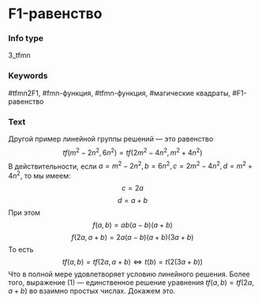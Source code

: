# F1-равенство
### Info type
3_tfmn
### Keywords
#tfmn2F1, #fmn-функция, #tfmn-функция, #магические квадраты, #F1-равенство
### Text
Другой пример линейной группы решений — это равенство
$$tf(m^2 - 2n^2, 6n^2) = tf(2m^2 - 4n^2, m^2 + 4n^2)$$
В действительности, если $a = m^2 - 2n^2, b = 6n^2, c = 2m^2 - 4n^2, d = m^2 + 4n^2$, то мы имеем:
$$c = 2a$$
$$d = a + b$$
При этом
$$f(a, b) = ab(a - b)(a + b)$$
$$f(2a, a + b) = 2a(a - b)(a + b)(3a + b)$$
То есть
$$tf(a, b) = tf(2a, a + b) \Leftrightarrow t(b) = t(2(3a + b))$$
Что в полной мере удовлетворяет условию линейного решения. Более того, выражение (1) — единственное решение уравнения $tf(a, b) = tf(2a, a + b)$ во взаимно простых числах. Докажем это.